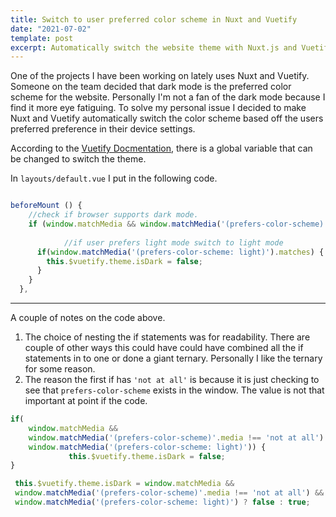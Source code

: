 ```yaml
---
title: Switch to user preferred color scheme in Nuxt and Vuetify
date: "2021-07-02"
template: post
excerpt: Automatically switch the website theme with Nuxt.js and Vuetify.js
---
```


One of the projects I have been working on lately uses Nuxt and Vuetify. Someone on the team decided that dark mode is the preferred color scheme for the website. Personally I'm not a fan of the dark mode because I find it more eye fatiguing. To solve my personal issue I decided to make Nuxt and Vuetify automatically switch the color scheme based off the users preferred preference in their device settings. 

According to the [Vuetify Docmentation]([https://vuetifyjs.com/en/features/theme/#light-and-dark](https://vuetifyjs.com/en/features/theme/#light-and-dark)), there is a global variable that can be changed to switch the theme.

In `layouts/default.vue` I put in the following code. 

```jsx

beforeMount () {
    //check if browser supports dark mode.
    if (window.matchMedia && window.matchMedia('(prefers-color-scheme)').media !== 'not all') {
     
			//if user prefers light mode switch to light mode
      if(window.matchMedia('(prefers-color-scheme: light)').matches) {
        this.$vuetify.theme.isDark = false;
      }
    }
  },
```

---

A couple of notes on the code above. 

1. The choice of nesting the if statements was for readability.  There are couple of other ways this could have could have combined all the if statements in to one or done a giant ternary. Personally I like the ternary for some reason. 
2. The reason the first if has `'not at all'` is because it is just checking to see that `prefers-color-scheme` exists in the window. The value is not that important at point if the code. 

```jsx
if(
	window.matchMedia &&
	window.matchMedia('(prefers-color-scheme)'.media !== 'not at all') &&
	window.matchMedia('(prefers-color-scheme: light)')) {
			 this.$vuetify.theme.isDark = false;
}

 this.$vuetify.theme.isDark = window.matchMedia && 
 window.matchMedia('(prefers-color-scheme)'.media !== 'not at all') &&
 window.matchMedia('(prefers-color-scheme: light)') ? false : true;
```